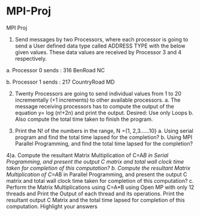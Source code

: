 # MPI-Proj
MPI Proj
1)	Send messages by two Processors, where each processor is going to send a User defined data type called ADDRESS TYPE  with the below given values. These data values are received by Processor 3 and 4 respectively.

a. Processor 0 sends : 316 BenRoad NC

b. Processor 1 sends : 217 CountryRoad MD

2)	Twenty Processors are going to send individual values from 1 to 20 incrementally (+1 increments) to other available processors.
a.	 The message receiving processors has to compute the output of the equation y= log (n!+2n) and print the output. Desired: Use only Loops
b.	Also compute the total time taken to finish the program.

3)	Print the N! of the numbers in the range, N ={1, 2,3…...10} 
a.	Using serial program and find the total time lapsed for the completion?
b.	Using MPI Parallel Programming, and find the total time lapsed for the completion?

4)a.	Compute the resultant Matrix Multiplication of C=A*B in Serial Programming, and present the output C matrix and total wall clock time taken for completion of this computation?
b.	Compute the resultant Matrix Multiplication of C=A*B in Parallel Programming, and present the output C matrix and total wall clock time taken for completion of this computation?
c.	Perform the Matrix Multiplications using C=A*B using Open MP with only 12 threads and Print the Output of each thread and its operations. Print the resultant output C Matrix and the total time lapsed for completion of this computation. Highlight your answers
#

